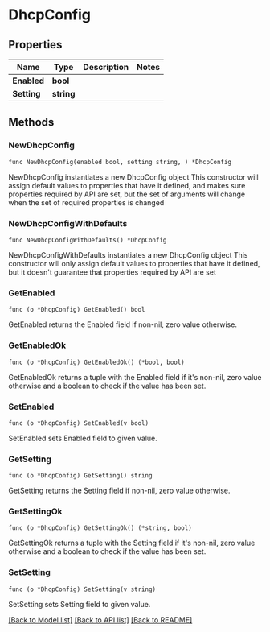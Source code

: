 # DhcpConfig

## Properties

Name | Type | Description | Notes
------------ | ------------- | ------------- | -------------
**Enabled** | **bool** |  | 
**Setting** | **string** |  | 

## Methods

### NewDhcpConfig

`func NewDhcpConfig(enabled bool, setting string, ) *DhcpConfig`

NewDhcpConfig instantiates a new DhcpConfig object
This constructor will assign default values to properties that have it defined,
and makes sure properties required by API are set, but the set of arguments
will change when the set of required properties is changed

### NewDhcpConfigWithDefaults

`func NewDhcpConfigWithDefaults() *DhcpConfig`

NewDhcpConfigWithDefaults instantiates a new DhcpConfig object
This constructor will only assign default values to properties that have it defined,
but it doesn't guarantee that properties required by API are set

### GetEnabled

`func (o *DhcpConfig) GetEnabled() bool`

GetEnabled returns the Enabled field if non-nil, zero value otherwise.

### GetEnabledOk

`func (o *DhcpConfig) GetEnabledOk() (*bool, bool)`

GetEnabledOk returns a tuple with the Enabled field if it's non-nil, zero value otherwise
and a boolean to check if the value has been set.

### SetEnabled

`func (o *DhcpConfig) SetEnabled(v bool)`

SetEnabled sets Enabled field to given value.


### GetSetting

`func (o *DhcpConfig) GetSetting() string`

GetSetting returns the Setting field if non-nil, zero value otherwise.

### GetSettingOk

`func (o *DhcpConfig) GetSettingOk() (*string, bool)`

GetSettingOk returns a tuple with the Setting field if it's non-nil, zero value otherwise
and a boolean to check if the value has been set.

### SetSetting

`func (o *DhcpConfig) SetSetting(v string)`

SetSetting sets Setting field to given value.



[[Back to Model list]](../README.md#documentation-for-models) [[Back to API list]](../README.md#documentation-for-api-endpoints) [[Back to README]](../README.md)


